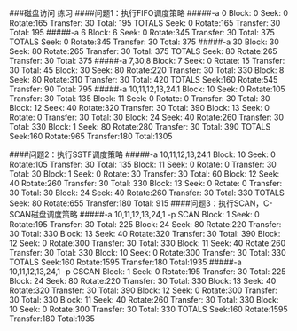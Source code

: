 ###磁盘访问 练习
####问题1：执行FIFO调度策略
#####-a 0
Block:   0  Seek:  0  Rotate:165  Transfer: 30  Total: 195
TOTALS      Seek:  0  Rotate:165  Transfer: 30  Total: 195
#####-a 6
Block:   6  Seek:  0  Rotate:345  Transfer: 30  Total: 375
TOTALS      Seek:  0  Rotate:345  Transfer: 30  Total: 375
#####-a 30
Block:  30  Seek: 80  Rotate:265  Transfer: 30  Total: 375
TOTALS      Seek: 80  Rotate:265  Transfer: 30  Total: 375
#####-a 7,30,8
Block:   7  Seek:  0  Rotate: 15  Transfer: 30  Total:  45
Block:  30  Seek: 80  Rotate:220  Transfer: 30  Total: 330
Block:   8  Seek: 80  Rotate:310  Transfer: 30  Total: 420
TOTALS      Seek:160  Rotate:545  Transfer: 90  Total: 795
#####-a 10,11,12,13,24,1
Block:  10  Seek:  0  Rotate:105  Transfer: 30  Total: 135
Block:  11  Seek:  0  Rotate:  0  Transfer: 30  Total:  30
Block:  12  Seek: 40  Rotate:320  Transfer: 30  Total: 390
Block:  13  Seek:  0  Rotate:  0  Transfer: 30  Total:  30
Block:  24  Seek: 40  Rotate:260  Transfer: 30  Total: 330
Block:   1  Seek: 80  Rotate:280  Transfer: 30  Total: 390
TOTALS      Seek:160  Rotate:965  Transfer:180  Total:1305

####问题2：执行SSTF调度策略
#####-a 10,11,12,13,24,1
Block:  10  Seek:  0  Rotate:105  Transfer: 30  Total: 135
Block:  11  Seek:  0  Rotate:  0  Transfer: 30  Total:  30
Block:   1  Seek:  0  Rotate: 30  Transfer: 30  Total:  60
Block:  12  Seek: 40  Rotate:260  Transfer: 30  Total: 330
Block:  13  Seek:  0  Rotate:  0  Transfer: 30  Total:  30
Block:  24  Seek: 40  Rotate:260  Transfer: 30  Total: 330
TOTALS      Seek: 80  Rotate:655  Transfer:180  Total: 915
####问题3：执行SCAN，C-SCAN磁盘调度策略
#####-a 10,11,12,13,24,1 -p SCAN
Block:   1  Seek:  0  Rotate:195  Transfer: 30  Total: 225
Block:  24  Seek: 80  Rotate:220  Transfer: 30  Total: 330
Block:  13  Seek: 40  Rotate:320  Transfer: 30  Total: 390
Block:  12  Seek:  0  Rotate:300  Transfer: 30  Total: 330
Block:  11  Seek: 40  Rotate:260  Transfer: 30  Total: 330
Block:  10  Seek:  0  Rotate:300  Transfer: 30  Total: 330
TOTALS      Seek:160  Rotate:1595  Transfer:180  Total:1935
#####-a 10,11,12,13,24,1 -p CSCAN
Block:   1  Seek:  0  Rotate:195  Transfer: 30  Total: 225
Block:  24  Seek: 80  Rotate:220  Transfer: 30  Total: 330
Block:  13  Seek: 40  Rotate:320  Transfer: 30  Total: 390
Block:  12  Seek:  0  Rotate:300  Transfer: 30  Total: 330
Block:  11  Seek: 40  Rotate:260  Transfer: 30  Total: 330
Block:  10  Seek:  0  Rotate:300  Transfer: 30  Total: 330
TOTALS      Seek:160  Rotate:1595  Transfer:180  Total:1935